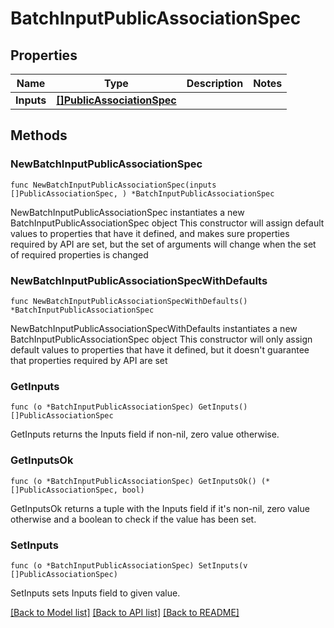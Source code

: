 # BatchInputPublicAssociationSpec

## Properties

Name | Type | Description | Notes
------------ | ------------- | ------------- | -------------
**Inputs** | [**[]PublicAssociationSpec**](PublicAssociationSpec.md) |  | 

## Methods

### NewBatchInputPublicAssociationSpec

`func NewBatchInputPublicAssociationSpec(inputs []PublicAssociationSpec, ) *BatchInputPublicAssociationSpec`

NewBatchInputPublicAssociationSpec instantiates a new BatchInputPublicAssociationSpec object
This constructor will assign default values to properties that have it defined,
and makes sure properties required by API are set, but the set of arguments
will change when the set of required properties is changed

### NewBatchInputPublicAssociationSpecWithDefaults

`func NewBatchInputPublicAssociationSpecWithDefaults() *BatchInputPublicAssociationSpec`

NewBatchInputPublicAssociationSpecWithDefaults instantiates a new BatchInputPublicAssociationSpec object
This constructor will only assign default values to properties that have it defined,
but it doesn't guarantee that properties required by API are set

### GetInputs

`func (o *BatchInputPublicAssociationSpec) GetInputs() []PublicAssociationSpec`

GetInputs returns the Inputs field if non-nil, zero value otherwise.

### GetInputsOk

`func (o *BatchInputPublicAssociationSpec) GetInputsOk() (*[]PublicAssociationSpec, bool)`

GetInputsOk returns a tuple with the Inputs field if it's non-nil, zero value otherwise
and a boolean to check if the value has been set.

### SetInputs

`func (o *BatchInputPublicAssociationSpec) SetInputs(v []PublicAssociationSpec)`

SetInputs sets Inputs field to given value.



[[Back to Model list]](../README.md#documentation-for-models) [[Back to API list]](../README.md#documentation-for-api-endpoints) [[Back to README]](../README.md)


